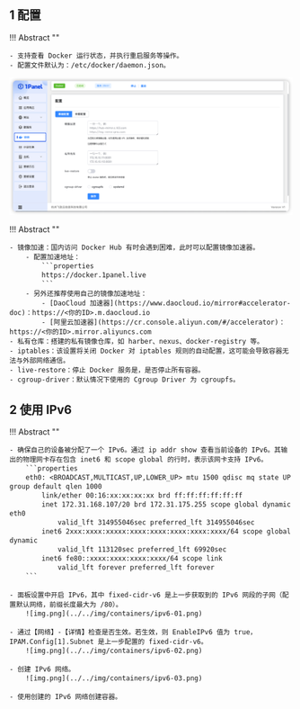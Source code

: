 ## 1 配置

!!! Abstract ""
    
    - 支持查看 Docker 运行状态，并执行重启服务等操作。
    - 配置文件默认为：/etc/docker/daemon.json。

![img.png](../../img/containers/setting.png)

!!! Abstract ""

    - 镜像加速：国内访问 Docker Hub 有时会遇到困难，此时可以配置镜像加速器。
        - 配置加速地址：
            ```properties
            https://docker.1panel.live
            ```
        - 另外还推荐使用自己的镜像加速地址：
            - [DaoCloud 加速器](https://www.daocloud.io/mirror#accelerator-doc)：https://<你的ID>.m.daocloud.io
            - [阿里云加速器](https://cr.console.aliyun.com/#/accelerator)：https://<你的ID>.mirror.aliyuncs.com
    - 私有仓库：搭建的私有镜像仓库，如 harber、nexus、docker-registry 等。
    - iptables：该设置将关闭 Docker 对 iptables 规则的自动配置，这可能会导致容器无法与外部网络通信。
    - live-restore：停止 Docker 服务是，是否停止所有容器。
    - cgroup-driver：默认情况下使用的 Cgroup Driver 为 cgroupfs。

## 2 使用 IPv6

!!! Abstract ""
    
    - 确保自己的设备被分配了一个 IPv6。通过 ip addr show 查看当前设备的 IPv6。其输出的物理网卡存在包含 inet6 和 scope global 的行时，表示该网卡支持 IPv6。
        ```properties
        eth0: <BROADCAST,MULTICAST,UP,LOWER_UP> mtu 1500 qdisc mq state UP group default qlen 1000
            link/ether 00:16:xx:xx:xx:xx brd ff:ff:ff:ff:ff:ff
            inet 172.31.168.107/20 brd 172.31.175.255 scope global dynamic eth0
                valid_lft 314955046sec preferred_lft 314955046sec
            inet6 2xxx:xxxx:xxxxx:xxxx:xxxx:xxxx:xxxx:xxxx/64 scope global dynamic 
                valid_lft 113120sec preferred_lft 69920sec
            inet6 fe80::xxxx:xxxx:xxxx:xxxx/64 scope link 
                valid_lft forever preferred_lft forever
        ```
    
    - 面板设置中开启 IPv6，其中 fixed-cidr-v6 是上一步获取到的 IPv6 网段的子网（配置默认网络，前缀长度最大为 /80）。
        ![img.png](../../img/containers/ipv6-01.png)

    - 通过【网络】-【详情】检查是否生效。若生效，则 EnableIPv6 值为 true，IPAM.Config[1].Subnet 是上一步配置的 fixed-cidr-v6。
        ![img.png](../../img/containers/ipv6-02.png)

    - 创建 IPv6 网络。
        ![img.png](../../img/containers/ipv6-03.png)

    - 使用创建的 IPv6 网络创建容器。